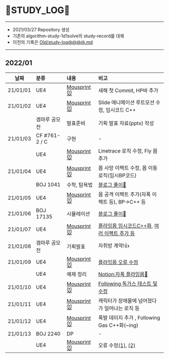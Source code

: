 # 📜STUDY_LOG📜
---
- 2021/03/27 Repository 생성
- 기존의 algorithm-study-1d1solve의 study-record를 대체
- 이전의 기록은 [Old/study-log@@@@.md](https://github.com/Oriburger/oriburger_study_log/blob/main/Old/study_log_2021.md)
---
## 2022/01

<div markdown="1">

|날짜|분류|내용|비고|
|----|:----|:----|:----|
|21/01/01|UE4|[Mousprint🐭](https://github.com/Oriburger/ue4_mousprint_)|새해 첫 Commit, HP바 추가|
|21/01/02|UE4|[Mousprint🐭](https://github.com/Oriburger/ue4_mousprint_)|Slide 애니메이션 루트모션 수정, 임시코드 C++|
||겜마루 공모전|발표준비|기획 발표 자료(pptx) 작성|-|
|21/01/03|CF #761-2 / C|구현|-|
||UE4|[Mousprint🐭](https://github.com/Oriburger/ue4_mousprint_)|Linetrace 로직 수정, Fly 몹 추가 |
|21/01/04|UE4|[Mousprint🐭](https://github.com/Oriburger/ue4_mousprint_)|몹 사망 이펙트 수정, 몹 이동 로직(임시BP코드) |
||BOJ 1041|수학, 탐욕법|[블로그 풀이📔](https://blog.naver.com/uss425/222612742652)|
|21/01/05|UE4|[Mousprint🐭](https://github.com/Oriburger/ue4_mousprint_)|몹 공격 이펙트 추가(자폭 이펙트 등), BP->C++ 등|
|21/01/06|BOJ 17135|시뮬레이션|[블로그 풀이📗](https://blog.naver.com/uss425/222614641773)|
|21/01/07|UE4|[Mousprint🐭](https://github.com/Oriburger/ue4_mousprint_)|[플라잉몹 임시코드C++화](https://github.com/Oriburger/ue4_mousprint_/commit/b399049e63ec19128c7b63a02b2667910bcdc834), [여러 이펙트 추가 등](https://github.com/Oriburger/ue4_mousprint_/commit/2ddd95999ce2d4c2d0bde2a527a607a795849987)|
|21/01/08|겜마루 공모전|기획발표|자취방 계약!👍|
|21/01/09|UE4|[Mousprint🐭](https://github.com/Oriburger/ue4_mousprint_)|[플라잉몹 오류 수정](https://github.com/Oriburger/ue4_mousprint_/commit/b8b0c66083068f30dad9a7a1190a027cf5df7f3b)|
||UE4|예제 정리|[Notion:자폭 플라잉몹📑](https://www.notion.so/oriburger/9785f74644214aab9825885f458f7fac)|
|21/01/10|UE4|[Mousprint🐭](https://github.com/Oriburger/ue4_mousprint_)|[Following 독가스 테스트 및  수정](https://github.com/Oriburger/ue4_mousprint_/commits/master)|
|21/01/11|UE4|[Mousprint🐭](https://github.com/Oriburger/ue4_mousprint_)|캐릭터가 장애물에 넘어졌다가 일어나는 로직 등|
|21/01/12|UE4|[Mousprint🐭](https://github.com/Oriburger/ue4_mousprint_)|폭발 데미지 추가 , Following Gas C++화(~ing)|
|21/01/13|BOJ 2240|DP|-|
||UE4|[Mousprint🐭](https://github.com/Oriburger/ue4_mousprint_)|오류 수정[(1)](https://github.com/Oriburger/ue4_mousprint_/commit/556098056d89e77d03131d8ce8b8b84b77b46e50),  [(2)](https://github.com/Oriburger/ue4_mousprint_/commit/e29feca3c1004fc3bb5d55a30bd46094b2930444)|
</div>

<!--

- 📔📚📙📘📗📒📃📜📄📑

-->

